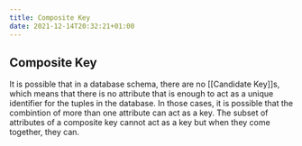 ```yaml
---
title: Composite Key
date: 2021-12-14T20:32:21+01:00
---
```

## Composite Key
It is possible that in a database schema, there are no [[Candidate Key]]s, which means that there is no attribute that is enough to act as a unique identifier for the tuples in the database. In those cases, it is possible that the combintion of more than one attribute can act as a key. The subset of attributes of a composite key cannot act as a key but when they come together, they can.